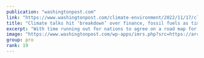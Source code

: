 ```yaml
---
publication: "washingtonpost.com"
link: "https://www.washingtonpost.com/climate-environment/2022/11/17/climate-change-cop27-egypt/"
title: "Climate talks hit ‘breakdown’ over finance, fossil fuels as time dwindles  "
excerpt: "With time running out for nations to agree on a road map for tackling climate change, the fate of U.N. climate talks in Egypt appeared in jeopardy Thursday as rich and poor nations continued to disagr"
image: "https://www.washingtonpost.com/wp-apps/imrs.php?src=https://arc-anglerfish-washpost-prod-washpost.s3.amazonaws.com/public/IXAVY4FWC5H424R5MHOCV2BSQI.jpg&w=1440"
group: pro
rank: 19
---
```

